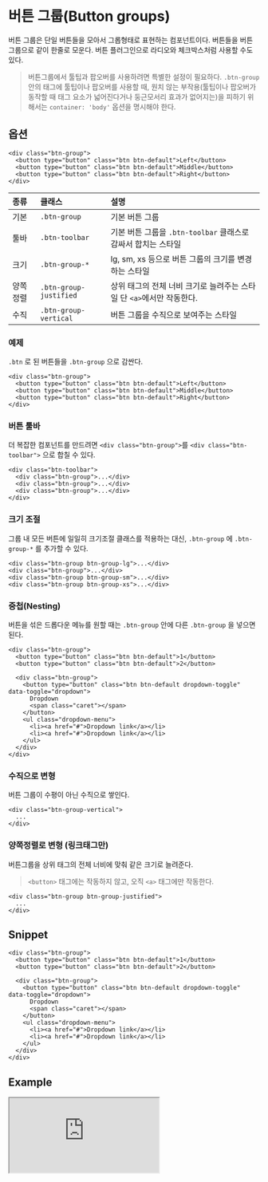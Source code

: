 <!--
{
    "id": 4203,
    "title": "버튼 그룹(Button groups)",
    "outline": "버튼 그룹은 단일 버튼들을 모아서 그롭형태로 표현하는 컴포넌트이다.",
    "tags": ["widget", "component"],
    "order": [4, 2, 3],
    "thumbnail": "4.2.03.button-groups.png"
}
-->

# 버튼 그룹(Button groups)

버튼 그룹은 단일 버튼들을 모아서 그롭형태로 표현하는 컴포넌트이다.
버튼들을 버튼 그룹으로 같이 한줄로 모운다. 버튼 플러그인으로 라디오와 체크박스처럼 사용할 수도 있다.

> 버튼그룹에서 툴팁과 팝오버를 사용하려면 특별한 설정이 필요하다.
`.btn-group` 안의 태그에 툴팁이나 팝오버를 사용할 때, 원치 않는 부작용(툴팁이나 팝오버가 동작할 때 태그 요소가 넓어진다거나 둥근모서리 효과가 없어지는)을 피하기 위해서는 `container: 'body'` 옵션을 명시해야 한다.

## 옵션

```
<div class="btn-group">
  <button type="button" class="btn btn-default">Left</button>
  <button type="button" class="btn btn-default">Middle</button>
  <button type="button" class="btn btn-default">Right</button>
</div>
```

종류 | 클래스 | 설명
:-- | :-- | :--
기본 | `.btn-group` | 기본 버튼 그룹
툴바 | `.btn-toolbar` | 기본 버튼 그룹을 `.btn-toolbar` 클래스로 감싸서 합치는 스타일
크기 | `.btn-group-*` | lg, sm, xs 등으로 버튼 그룹의 크기를 변경하는 스타일
양쪽정렬 | `.btn-group-justified` | 상위 태그의 전체 너비 크기로 늘려주는 스타일 단 `<a>`에서만 작동한다.
수직 | `.btn-group-vertical` | 버튼 그룹을 수직으로 보여주는 스타일

### 예제
`.btn` 로 된 버튼들을 `.btn-group` 으로 감싼다.

```
<div class="btn-group">
  <button type="button" class="btn btn-default">Left</button>
  <button type="button" class="btn btn-default">Middle</button>
  <button type="button" class="btn btn-default">Right</button>
</div>
```

### 버튼 툴바
더 복잡한 컴포넌트를 만드려면 `<div class="btn-group">`를 `<div class="btn-toolbar">` 으로 합칠 수 있다.

```
<div class="btn-toolbar">
  <div class="btn-group">...</div>
  <div class="btn-group">...</div>
  <div class="btn-group">...</div>
</div>
```

### 크기 조절
그룹 내 모든 버튼에 일일히 크기조절 클래스를 적용하는 대신, `.btn-group` 에 `.btn-group-*` 를 추가할 수 있다.

```
<div class="btn-group btn-group-lg">...</div>
<div class="btn-group">...</div>
<div class="btn-group btn-group-sm">...</div>
<div class="btn-group btn-group-xs">...</div>
```

### 중첩(Nesting)
버튼을 섞은 드롭다운 메뉴를 원할 때는 `.btn-group` 안에 다른 `.btn-group` 을 넣으면 된다.

```
<div class="btn-group">
  <button type="button" class="btn btn-default">1</button>
  <button type="button" class="btn btn-default">2</button>

  <div class="btn-group">
    <button type="button" class="btn btn-default dropdown-toggle" data-toggle="dropdown">
      Dropdown
      <span class="caret"></span>
    </button>
    <ul class="dropdown-menu">
      <li><a href="#">Dropdown link</a></li>
      <li><a href="#">Dropdown link</a></li>
    </ul>
  </div>
</div>
```

### 수직으로 변형
버튼 그룹이 수평이 아닌 수직으로 쌓인다.

```
<div class="btn-group-vertical">
  ...
</div>
```

### 양쪽정렬로 변형 (링크태그만)
버튼그룹을 상위 태그의 전체 너비에 맞춰 같은 크기로 늘려준다.

> `<button>` 태그에는 작동하지 않고, 오직 `<a>` 태그에만 작동한다.

```
<div class="btn-group btn-group-justified">
  ...
</div>
```

## Snippet
```
<div class="btn-group">
  <button type="button" class="btn btn-default">1</button>
  <button type="button" class="btn btn-default">2</button>

  <div class="btn-group">
    <button type="button" class="btn btn-default dropdown-toggle" data-toggle="dropdown">
      Dropdown
      <span class="caret"></span>
    </button>
    <ul class="dropdown-menu">
      <li><a href="#">Dropdown link</a></li>
      <li><a href="#">Dropdown link</a></li>
    </ul>
  </div>
</div>
```

## Example
<iframe class="jsbin-livecode" src="http://jsbin.com/OFOnih/latest/embed?html,css,output"></iframe>